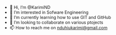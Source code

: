 - 👋 Hi, I’m @KarimiND
- 👀 I’m interested in Sofware Engineering 
- 🌱 I’m currently learning how to use GIT and GitHub
- 💞️ I’m looking to collaborate on various ptojects
- 📫 How to reach me on nduhiukarimi@gmail.com

<!---
KarimiND/KarimiND is a ✨ special ✨ repository because its `README.md` (this file) appears on your GitHub profile.
You can click the Preview link to take a look at your changes.
--->
